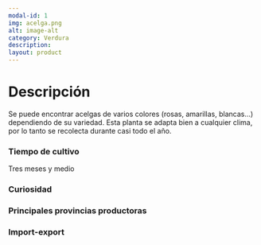 ```yaml
---
modal-id: 1
img: acelga.png
alt: image-alt
category: Verdura
description:
layout: product
---
```

# Descripción
Se puede encontrar acelgas de varios colores (rosas, amarillas, blancas...) dependiendo de su variedad. Esta planta se adapta bien a cualquier clima, por lo tanto se recolecta durante casi todo el año.

### Tiempo de cultivo
Tres meses y medio

### Curiosidad

### Principales provincias productoras
<div class="chart"></div>

### Import-export
